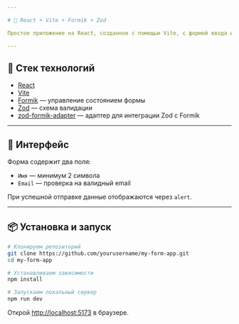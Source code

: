 ```yaml
---

# 📄 React + Vite + Formik + Zod

Простое приложение на React, созданное с помощью Vite, с формой ввода и валидацией на основе **Formik** и **Zod**.

---
```


## 🚀 Стек технологий

* [React](https://reactjs.org/)
* [Vite](https://vitejs.dev/)
* [Formik](https://formik.org/) — управление состоянием формы
* [Zod](https://zod.dev/) — схема валидации
* [zod-formik-adapter](https://github.com/robertcoopercode/zod-formik-adapter) — адаптер для интеграции Zod с Formik

---

## 📸 Интерфейс

Форма содержит два поля:

* `Имя` — минимум 2 символа
* `Email` — проверка на валидный email

При успешной отправке данные отображаются через `alert`.

---

## 📦 Установка и запуск

```bash
# Клонируем репозиторий
git clone https://github.com/yourusername/my-form-app.git
cd my-form-app

# Устанавливаем зависимости
npm install

# Запускаем локальный сервер
npm run dev
```

Открой [http://localhost:5173](http://localhost:5173) в браузере.

